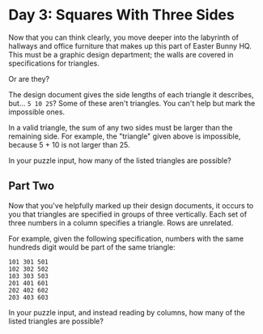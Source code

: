 # Day 3: Squares With Three Sides

Now that you can think clearly, you move deeper into the labyrinth of hallways and office furniture that makes up this
part of Easter Bunny HQ. This must be a graphic design department; the walls are covered in specifications for
triangles.

Or are they?

The design document gives the side lengths of each triangle it describes, but... `5 10 25`? Some of these aren't
triangles. You can't help but mark the impossible ones.

In a valid triangle, the sum of any two sides must be larger than the remaining side. For example, the "triangle" given
above is impossible, because 5 + 10 is not larger than 25.

In your puzzle input, how many of the listed triangles are possible?

## Part Two

Now that you've helpfully marked up their design documents, it occurs to you that triangles are specified in groups of
three vertically. Each set of three numbers in a column specifies a triangle. Rows are unrelated.

For example, given the following specification, numbers with the same hundreds digit would be part of the same triangle:

```
101 301 501
102 302 502
103 303 503
201 401 601
202 402 602
203 403 603
```

In your puzzle input, and instead reading by columns, how many of the listed triangles are possible?
